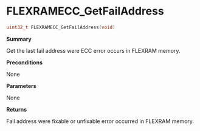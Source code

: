 # FLEXRAMECC_GetFailAddress

```c
uint32_t FLEXRAMECC_GetFailAddress(void)
```

**Summary**

 Get the last fail address were ECC error occurs in FLEXRAM memory.

**Preconditions**

 None

**Parameters**

 None

**Returns**

 Fail address were fixable or unfixable error occurred in FLEXRAM memory.
